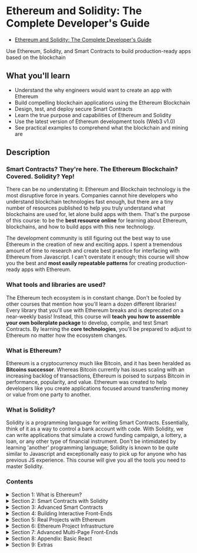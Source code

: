 # Ethereum and Solidity: The Complete Developer's Guide

- [Ethereum and Solidity: The Complete Developer's Guide](https://www.udemy.com/course/ethereum-and-solidity-the-complete-developers-guide/)

Use Ethereum, Solidity, and Smart Contracts to build production-ready apps based on the blockchain

##  What you'll learn
- Understand the why engineers would want to create an app with Ethereum
- Build compelling blockchain applications using the Ethereum Blockchain
- Design, test, and deploy secure Smart Contracts
- Learn the true purpose and capabilities of Ethereum and Solidity
- Use the latest version of Ethereum development tools (Web3 v1.0)
- See practical examples to comprehend what the blockchain and mining are

##  Description

### **Smart Contracts?** They're here.  **The Ethereum Blockchain?**  Covered.  **Solidity?**  Yep!

There can be no understating it: Ethereum and Blockchain technology is the most disruptive force in years.  Companies cannot hire developers who understand blockchain technologies fast enough, but there are a tiny number of resources published to help you truly understand what blockchains are used for, let alone build apps with them.  That's the purpose of this course: to be the **best resource online** for learning about Ethereum, blockchains, and how to build apps with this new technology.

The development community is still figuring out the best way to use Ethereum in the creation of new and exciting apps.  I spent a tremendous amount of time to research and create best practice for interfacing with Ethereum from Javascript.  I can't overstate it enough; this course will show you the best and **most easily repeatable patterns** for creating production-ready apps with Ethereum.

###  What tools and libraries are used?

The Ethereum tech ecosystem is in constant change.  Don't be fooled by other courses that mention how you'll learn a dozen different libraries!  Every library that you'll use with Ethereum breaks and is deprecated on a near-weekly basis!  Instead, this course will **teach you how to assemble your own boilerplate package** to develop, compile, and test Smart Contracts.  By learning the **core technologies**, you'll be prepared to adjust to Ethereum no matter how the ecosystem changes.

### What is Ethereum?

Ethereum is a cryptocurrency much like Bitcoin, and it has been heralded as **Bitcoins successor**.  Whereas Bitcoin currently has issues scaling with an increasing backlog of transactions, Ethereum is poised to surpass Bitcoin in performance, popularity, and value.  Ethereum was created to help developers like you create applications focused around transferring money or value from one party to another.

### What is Solidity?

Solidity is a programming language for writing Smart Contracts.  Essentially, think of it as a way to control a bank account with code.  With Solidity, we can write applications that simulate a crowd funding campaign, a lottery, a loan, or any other type of financial instrument.  Don't be intimidated by learning 'another' programming language; Solidity is known to be quite similar to Javascript and exceptionally easy to pick up for anyone who has previous JS experience.  This course will give you all the tools you need to master Solidity.

### Contents

<details>
  <summary>Section 1: What is Ethereum?</summary>

  1.  Introduction
  1.  Course Resources 
  1.  A Short History Lesson
  1.  Link to Original Bitcoin White Paper
  1.  What is Ethereum?
  1.  Interfacing with Ethereum Networks 
  1.  Updated Metamask Setup for new UI
  1.  Metamask Setup  
  1.  Ethereum Accounts
  1.  A Note About the Faucet
  1.  Receiving Ether
  1.  [What's a Transaction?](./contents/12_What's-a-Transaction%3F.md)
  1.  Why'd We Wait?
  1.  [A Quick Note About the Next Lecture](./contents/14_A-Quick-Note-About-the-Next-Lecture.md)
  1.  Basic Blockchains
  1.  Block Time
  1.  Smart Contracts
  1.  The Solidity Programming Language
  1.  [Updated Remix Instructions for new UI - Do Not Skip](./contents/19_Updated-Remix-Instructions-for-new-UI-Do_Not_Skip.md)
  1.  Our First Contract
  1.  Contract Structure
  1.  Function Declarations
  1.  Deploying Contract in New Remix UI
  1.  Testing with Remix
  1.  Redeploying Contracts
  1.  Behind the Scenes of Deployment
  1.  More on Running Functions Than You Want to Know
  1.  Wei vs Ether
  1.  Gas and Transactions
  1.  Mnemonic Phrases
  1.  We Need More Test Ether!
  1.  Obtaining More Test Ether from Recommended Faucet [REQUIRED]
</details>

<details>
  <summary>Section 2: Smart Contracts with Solidity</summary>

  33.  Installing Node.js, npm and Git
  1.  Contract Deployment
  1.  Completed Boilerplate
  1.  Project Requirements
  1.  Project File Walkthrough
  1.  [Syntax Highlighters](contents/38_Syntax-Highlighters.md)
  1.  Compiling Solidity
  1.  Invalid asm.js or Constructor Deprecation Warning
  1.  The Compile Script
  1.  Testing Architecture
  1.  Installing Modules
  1.  [Web3 Versioning](contents/44_Web3-Versioning.md)
  1.  [Web3 Providers](contents/45_Web3-Providers.md)
  1.  [Testing with Mocha](contents/46_Testing-with-Mocha.md)
  1.  Mocha Structure
  1.  Fetching Accounts from Ganache
  1.  Refactor to Async/Await
  1.  Deployment with Web3
  1.  Deployed Inbox Overview
  1.  Asserting Deployment
  1.  Verifying the Initial Message
  1.  Testing Message Updates
  1.  Deployment with Infura
  1.  Infura Signup
  1.  Super Important Note about Seed / Recovery Phrase Security
  1.  Wallet Provider Setup
  1.  Deployment to Rinkeby
  1.  Observing Deployment on Etherscan
  1.  Remix Permissions and Metamask
  1.  Deployed Contracts in Remix
  1.  Project Review
  1.  Updating Your Inbox Project to Solc v0.8.9
</details>

<details>
  <summary>Section 3: Advanced Smart Contracts</summary>

  65. The Lottery Contract
  1.  Lottery Design
  1.  Reminder on Updated Remix
  1.  [Basic Solidity Types](.)
  1.  [Starting the Lottery Contract](.)
  1.  [The Message Global Variable](.)
  1.  Overview of Arrays
  1.  Overview of Mappings and Structs
  1.  Big Solidity Gotcha
  1.  Entering the Lottery
  1.  Validation with Require Statements
  1.  The Remix Debugger
  1.  Pseudo Random Number Generator
  1.  Selecting a Winner
  1.  Sending Ether from Contracts
  1.  Resetting Contract State
  1.  Requiring Managers
  1.  Function Modifiers
  1.  Returning Players Array
  1.  Contract Review
  1.  Completed Boilerplate - Do Not Skip
  1.  New Test Setup
  1.  Test Project Updates
  1.  Test Helper Review
  1.  Asserting Deployment
  1.  Entering the Lottery
  1.  Asserting Multiple Players
  1.  Try-Catch Assertions
  1.  Testing Function Modifiers
  1.  End to End Test
</details>  

<details>
  <summary>Section 4: Building Interactive Front-Ends</summary>

  95. Ethereum App Architecture
  1.  Boilerplate and React App Updates - Do Not Skip
  1.  Application Overview
  1.  Getting Started with Create-React-App
  1.  Multiple Web3 Instances
  1.  Required Update for Web3 and Metamask Permissions
  1.  BREAKING CHANGE: webpack < 5 used to include polyfills for node.js core modules
  1.  Web3 Setup
  1.  Deploying the Lottery Contract
  1.  Local Contract Instances
  1.  Rendering Contract Data
  1.  Instance Properties
  1.  Accessing More Properties
  1.  The 'Enter' Form
  1.  Form Setup
  1.  Entering the Lottery
  1.  Picking a Winner
  1.  Project Review
  1.  Updating Your Lottery Project to Solc v0.8.9
</details> 

<details>
  <summary>Section 5: Real Projects with Ethereum</summary>

  114. Solving Real Problems with Contracts
  1.  Fixing Kickstarter's Issues
  1.  Campaign Contract Design
  1.  Reminder on Updated Remix UI
  1.  Campaign Constructor
  1.  Contributing to the Campaign
  1.  A Quick Test
  1.  The Request Struct
  1.  More on Function Modifiers
  1.  Creating Struct Instances
  1.  Instance Creation Syntax
  1.  Storage and Memory
  1.  More on Storage vs Memory
  1.  Voting System Requirements
  1.  The Wrong Voting System
  1.  Issues with Arrays
  1.  Mappings vs Arrays
  1.  Basics of Mappings
  1.  Refactoring to Mappings
  1.  Refactoring Request Stucts
  1.  More on Struct Initialization
  1.  Approving a Request
  1.  Testing Request Approvals
  1.  Finalizing a Request
  1.  Last Remix Test
  1.  Thinking about Deployment
  1.  Solution to Deployment
  1.  Adding a Campaign Factory
  1.  Testing the Factory
</details> 

<details>
  <summary>Section 6: Ethereum Project Infrastructure</summary>

  143. Completed Boilerplate - Do Not Skip
  1.  Project Setup
  1.  Directory Structure
  1.  A Better Compile Script
  1.  Single Run Compilation
  1.  More on Compile
  1.  Test File Setup
  1.  Creating Campaign Instances
  1.  Testing Warmup
  1.  Accessing Mappings
  1.  Requiring Minimum Contributions
  1.  Array Getters
  1.  One End to End Test
  1.  Deployment
  1.  Refactoring Deployment
</details> 

<details>
  <summary>Section 7: Advanced Multi-Page Front-Ends</summary>

  158. App Mockups
  1.  CRA vs Next
  1.  Next's Pages Architecture
  1.  Basics of Next Routing
  1.  Root Routes
  1.  Required Web3 Update - Do Not Skip
  1.  CampaignFactory Instance
  1.  Reminder on Updated Remix UI
  1.  Getting a Test Campaign
  1.  Fetching Deployed Campaigns
  1.  Why Next.js, Anyways?
  1.  Required Web3 Update for Conditional
  1.  Server vs Client Web3 Instances
  1.  GetInitialProps Function
  1.  Semantic UI React
  1.  Card Group Setup
  1.  Rendering Card Groups
  1.  Adding CSS
  1.  Adding a Button
  1.  The Need for a Layout
  1.  Suggestion Regarding a Default Export Warning
  1.  The Layout Component
  1.  Assembling a Header
  1.  Constraining Content Width
  1.  Two Column Layout
  1.  Nested Routing
  1.  Final CSS Fix
  1.  Form Creation
  1.  Input Change Handlers
  1.  Form Submittal
  1.  Testing Submittal
  1.  Form Error Handling
  1.  Button Spinners
  1.  Important Note About Installing next-routes
  1.  Routing Issues
  1.  Next Routes Setup
  1.  Automatic Navigation
  1.  Header Navigation
  1.  Routing to Campaigns
  1.  Restarting the Server
  1.  Route Mappings
  1.  Planning CampaignShow
  1.  Redeploying CampaignFactory
  1.  CampaignShow's GetInitialProps
  1.  Accessing a Campaign
  1.  Summary Translation Layer
  1.  Custom Card Groups
  1.  One Card Per Property
  1.  The Contribute Form
  1.  Grid Layouts
  1.  Form State
  1.  Communicating the Campaign Address
  1.  Making a Contribution
  1.  Refreshing Contract Data
  1.  Spinners and Error Handlers
  1.  Listing Requests
  1.  Grids vs Columns
  1.  More Routing!
  1.  Request Creation Form
  1.  Creating a Request
  1.  Form Polish
  1.  Creating a Request
  1.  Requests One by One
  1.  Fancy Javascript
  1.  Small Typo!
  1.  Rendering a Table
  1.  Request Row Component
  1.  Request Row Content
  1.  Approvers Count Cell
  1.  Approving a Request
  1.  Finalizing Requests
  1.  Testing Finalization
  1.  Row Status Styling
  1.  Finishing Requests Index
  1.  Wrapup
  1.  Updating Your Campaign Project to Solc v0.8.9
</details> 

<details>
  <summary>Section 8: Appendix: Basic React</summary>

  234. A Note on This Section
  1.  Purpose of Boilerplate Projects
  1.  Environment Setup
  1.  Project Setup
  1.  JSX
  1.  More on JSX
  1.  ES6 Import Statements
  1.  ReactDOM vs React
  1.  Component Instances
  1.  Render Targets
  1.  Component Structure
  1.  Youtube Search API Signup
  1.  Export Statements
  1.  Class Based Components
  1.  Handling User Events
  1.  Introduction to State
  1.  State Continued
  1.  Controlled Components
  1.  Breather and Review
  1.  Youtube Search Response
  1.  Refactoring Functional Components to Class Components
  1.  Props
  1.  Building Lists with Map
  1.  List Item Keys
  1.  Video List Items
  1.  Detail Component and Template Strings
  1.  Handling Null Props
  1.  ideo Selection
  1.  Styling with CSS
  1.  Searching for Videos
  1.  Throttling Search Term Input
  1.  React Wrapup
  1.  Vue Flavored Version

</details> 

<details>
  <summary>Section 9: Extras</summary>

  267. Bonus!
</details> 
